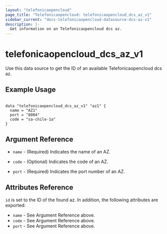 ```yaml
---
layout: "telefonicaopencloud"
page_title: "Telefonicaopencloud: telefonicaopencloud_dcs_az_v1"
sidebar_current: "docs-telefonicaopencloud-datasource-dcs-az-v1"
description: |-
  Get information on an Telefonicaopencloud dcs az.
---
```


# telefonicaopencloud\_dcs\_az_v1

Use this data source to get the ID of an available Telefonicaopencloud dcs az.

## Example Usage

```hcl

data "telefonicaopencloud_dcs_az_v1" "az1" {
  name = "AZ1"
  port = "8004"
  code = "sa-chile-1a"
}
```

## Argument Reference

* `name` - (Required) Indicates the name of an AZ.

* `code` - (Optional) Indicates the code of an AZ.

* `port` - (Required) Indicates the port number of an AZ.


## Attributes Reference

`id` is set to the ID of the found az. In addition, the following attributes
are exported:

* `name` - See Argument Reference above.
* `code` - See Argument Reference above.
* `port` - See Argument Reference above.
